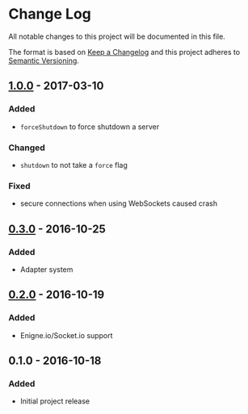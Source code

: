 # Change Log
All notable changes to this project will be documented in this file.

The format is based on [Keep a Changelog](http://keepachangelog.com/) 
and this project adheres to [Semantic Versioning](http://semver.org/).

## [1.0.0] - 2017-03-10
### Added
- `forceShutdown` to force shutdown a server
### Changed
- `shutdown` to not take a `force` flag
### Fixed
- secure connections when using WebSockets caused crash

## [0.3.0] - 2016-10-25
### Added
- Adapter system

## [0.2.0] - 2016-10-19
### Added
- Enigne.io/Socket.io support

## 0.1.0 - 2016-10-18
### Added
- Initial project release

[Unreleased]: https://github.com/MitMaro/node-server-shutdown/compare/1.0.0...HEAD
[1.0.0]: https://github.com/MitMaro/node-server-shutdown/compare/0.3.0...1.0.0
[0.3.0]: https://github.com/MitMaro/node-server-shutdown/compare/0.2.0...0.3.0
[0.2.0]: https://github.com/MitMaro/node-server-shutdown/compare/0.1.0...0.2.0
